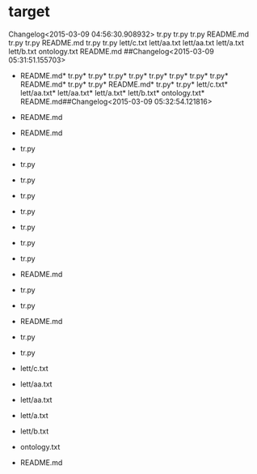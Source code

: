# target

Changelog<2015-03-09 04:56:30.908932>
tr.py
tr.py
tr.py
README.md
tr.py
tr.py
README.md
tr.py
tr.py
lett/c.txt
lett/aa.txt
lett/aa.txt
lett/a.txt
lett/b.txt
ontology.txt
README.md
##Changelog<2015-03-09 05:31:51.155703>
* README.md* tr.py* tr.py* tr.py* tr.py* tr.py* tr.py* tr.py* tr.py* README.md* tr.py* tr.py* README.md* tr.py* tr.py* lett/c.txt* lett/aa.txt* lett/aa.txt* lett/a.txt* lett/b.txt* ontology.txt* README.md##Changelog<2015-03-09 05:32:54.121816>

* README.md
* README.md
* tr.py
* tr.py
* tr.py
* tr.py
* tr.py
* tr.py
* tr.py
* tr.py
* README.md
* tr.py
* tr.py
* README.md
* tr.py
* tr.py
* lett/c.txt
* lett/aa.txt
* lett/aa.txt
* lett/a.txt
* lett/b.txt
* ontology.txt
* README.md